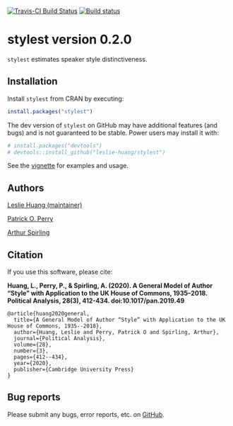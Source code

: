 
<!-- README.md is generated from README.Rmd. Please edit that file -->

[![Travis-CI Build
Status](https://travis-ci.org/leslie-huang/stylest.svg?branch=master)](https://travis-ci.org/leslie-huang/stylest)
[![Build
status](https://ci.appveyor.com/api/projects/status/384insyingv6jcg2?svg=true)](https://ci.appveyor.com/project/leslie-huang/stylest)

# stylest version 0.2.0

`stylest` estimates speaker style distinctiveness.

## Installation

Install `stylest` from CRAN by executing:

``` r
install.packages("stylest")
```

The dev version of `stylest` on GitHub may have additional features (and
bugs) and is not guaranteed to be stable. Power users may install it
with:

``` r
# install.packages("devtools")
# devtools::install_github("leslie-huang/stylest")
```

See the
<a href="https://leslie-huang.github.io/stylest/articles/stylest-vignette.html">vignette</a>
for examples and usage.

## Authors

<a href="http://leslie-huang.github.io">Leslie Huang (maintainer)</a>

<a href="https://github.com/patperry">Patrick O. Perry</a>

<a href="https://github.com/ArthurSpirling/">Arthur Spirling</a>

## Citation

If you use this software, please cite:

__Huang, L., Perry, P., & Spirling, A. (2020). A General Model of Author “Style” with Application to the UK House of Commons, 1935–2018. Political Analysis, 28(3), 412-434. doi:10.1017/pan.2019.49__

```
@article{huang2020general,
  title={A General Model of Author “Style” with Application to the UK House of Commons, 1935--2018},
  author={Huang, Leslie and Perry, Patrick O and Spirling, Arthur},
  journal={Political Analysis},
  volume={28},
  number={3},
  pages={412--434},
  year={2020},
  publisher={Cambridge University Press}
}
```

## Bug reports

Please submit any bugs, error reports, etc. on
<a href="https://github.com/leslie-huang/stylest/issues">GitHub</a>.

